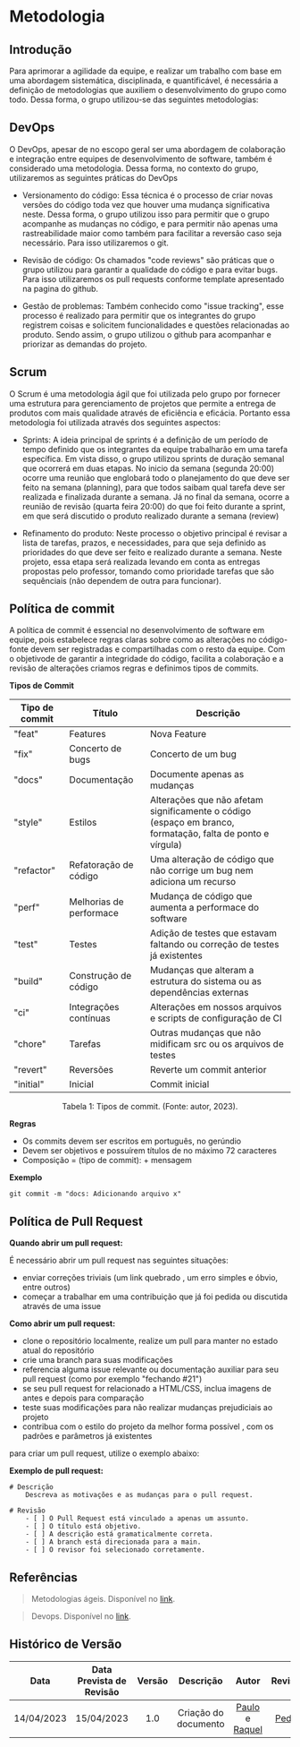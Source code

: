 

# Metodologia

## Introdução

Para aprimorar a agilidade da equipe, e realizar um trabalho com base em uma abordagem sistemática, disciplinada, e quantificável, é necessária a definição de metodologias que auxiliem o desenvolvimento do grupo como todo. Dessa forma, o grupo utilizou-se das seguintes metodologias:

## DevOps

O DevOps, apesar de no escopo geral ser  uma abordagem de colaboração e integração entre equipes de desenvolvimento de software, também é considerado uma metodologia. Dessa forma, no contexto do grupo, utilizaremos  as seguintes práticas do DevOps

- Versionamento do código: Essa técnica é o processo de criar novas versões do código toda vez que houver uma mudança significativa neste. Dessa forma, o grupo utilizou isso para permitir que o grupo acompanhe as mudanças no código, e para permitir não apenas uma rastreabilidade maior como também para facilitar a reversão caso seja necessário. Para isso utilizaremos o git.

- Revisão de código: Os chamados "code reviews" são práticas que o grupo utilizou para garantir a qualidade do código e para evitar bugs. Para isso utilizaremos os pull requests conforme template apresentado na pagina do github.

- Gestão de problemas: Também conhecido como "issue tracking", esse processo é realizado para permitir que os integrantes do grupo registrem coisas e solicitem funcionalidades e questões relacionadas ao produto. Sendo assim, o grupo utilizou o github para acompanhar e priorizar as demandas do projeto.

## Scrum

O Scrum é uma metodologia ágil que foi utilizada pelo grupo por fornecer uma estrutura para gerenciamento de projetos que permite a entrega de produtos com mais qualidade através de eficiência e eficácia. Portanto essa metodologia foi utilizada através dos seguintes aspectos:

- Sprints: A ideia principal de sprints é a definição de um período de tempo definido que os integrantes da equipe trabalharão em uma tarefa específica. Em vista disso, o grupo utilizou sprints de duração semanal que ocorrerá em duas etapas. No inicio da semana (segunda 20:00) ocorre uma reunião que englobará todo o planejamento do que deve ser feito na semana (planning), para que todos saibam qual tarefa deve ser realizada e finalizada durante a semana. Já no final da semana, ocorre a reunião de revisão (quarta feira 20:00) do que foi feito durante a sprint, em que será discutido o produto realizado durante a semana (review)

- Refinamento do produto: Neste processo o objetivo principal é revisar a lista de tarefas, prazos, e necessidades, para que seja definido as prioridades do que deve ser feito e realizado durante a semana. Neste projeto, essa etapa será realizada levando em conta as entregas propostas pelo professor, tomando como prioridade tarefas que são sequênciais (não dependem de outra para funcionar).

## Política de commit
A política de commit é essencial no desenvolvimento de software em equipe, pois estabelece regras claras sobre como as alterações no código-fonte devem ser registradas e compartilhadas com o resto da equipe. Com o objetivode de garantir a integridade do código, facilita a colaboração e a revisão de alterações criamos regras e definimos tipos de commits.

**Tipos de Commit**

|   Tipo de commit   |             Título             |       Descrição                                                                                            |
|--------------------|--------------------------------|------------------------------------------------------------------------------------------------------------|
|  "feat"            |  Features                      |  Nova Feature                                                                                              |
|  "fix"             |  Concerto de bugs              |  Concerto de um bug                                                                                        |
|  "docs"            |  Documentação                  |  Documente apenas as mudanças                                                                              |
|  "style"           |  Estilos                       |  Alterações que não afetam significamente o código (espaço em branco, formatação, falta de ponto e vírgula)|     
|  "refactor"        |  Refatoração de código         |  Uma alteração de código que não corrige um bug nem adiciona um recurso                                    |
|  "perf"            |  Melhorias de performace       |  Mudança de código que aumenta a performace do software                                                    |
|  "test"            |  Testes                        |  Adição de testes que estavam faltando ou correção de testes já existentes                                 |
|  "build"           |  Construção de código          |  Mudanças que alteram a estrutura do sistema ou as dependências externas                                   |
|  "ci"              |  Integrações contínuas         |  Alterações em nossos arquivos e scripts de configuração de CI                                             |
|  "chore"           |  Tarefas                       |  Outras mudanças que não midificam src ou os arquivos de testes                                            |
|  "revert"          |  Reversões                     |  Reverte um commit anterior                                                                                |
|  "initial"         |  Inicial                       |  Commit inicial                                                                                            |

<p><center>Tabela 1: Tipos de commit. (Fonte: autor, 2023).</center></p>

**Regras**
* Os commits devem ser escritos em português, no gerúndio
* Devem ser objetivos e possuírem títulos de no máximo 72 caracteres
* Composição = (tipo de commit): + mensagem

**Exemplo**

```
git commit -m "docs: Adicionando arquivo x"
```


## Política de Pull Request
**Quando abrir um pull request:**

É necessário abrir um pull request nas seguintes situações:

* enviar correções triviais (um link quebrado , um erro simples e óbvio, entre outros)
* começar a trabalhar em uma contribuição que já foi pedida ou discutida através de uma issue

**Como abrir um pull request:**

* clone o repositório localmente, realize um pull para manter no estado atual do repositório
* crie uma branch para suas modificações
* referencia alguma issue relevante ou documentação auxiliar para seu pull request (como por exemplo "fechando #21")
* se seu pull request for relacionado a  HTML/CSS, inclua imagens de antes e depois para comparação 
* teste suas modificações para não realizar mudanças prejudiciais ao projeto
* contribua com o estilo do projeto da melhor forma possível , com os padrões e parâmetros já existentes

para criar um pull request, utilize o exemplo abaixo:

**Exemplo de pull request:**
```
# Descrição
    Descreva as motivações e as mudanças para o pull request.

# Revisão
    - [ ] O Pull Request está vinculado a apenas um assunto.
    - [ ] O título está objetivo.
    - [ ] A descrição está gramaticalmente correta.
    - [ ] A branch está direcionada para a main.
    - [ ] O revisor foi selecionado corretamente.
```

## Referências

> Metodologias ágeis. Disponível no [link](https://www.ivoryit.com.br/2022/05/06/metodologias-de-desenvolvimento-de-software-conheca-as-principais/).

>Devops. Disponível no [link](https://www.redhat.com/pt-br/topics/devops).

## Histórico de Versão
|    Data    | Data Prevista de Revisão | Versão |      Descrição       |                                                                Autor                                                                 |               Revisor               |
| :--------: | :----------------------: | :----: | :------------------: | :----------------------------------------------------------------------------------------------------------------------------------: | :---------------------------------: |
| 14/04/2023 |        15/04/2023        |  1.0   | Criação do documento | [Paulo](https://github.com/PauloVictorFS) e [Raquel](https://github.com/raqueleucaria) | [Pedro](https://github.com/pedrobarbosaocb) |